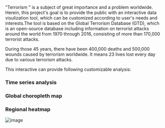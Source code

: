 "Terrorism " is a subject of great importance and a problem worldwide. Herein, this project's goal is to provide the public with an interactive data visulization tool, which can be customized according to user's needs and interests.The tool is based on the Global Terrorism Database (GTD), which is an open-source database including information on terrorist attacks around the world from 1970 through 2016, consisting of more than 170,000 terrorist attacks.

During those 45 years, there have been 400,000 deaths and 500,000 wounds caused by terrorism worldwide. It means 23 lives lost every day due to various terrorism attacks.

This interactive can provide following customizable analysis:
### Time series analysis
### Global choropleth map
### Regional heatmap
![image](https://{https://github.com/zhuoqinyu/Global_Terrorism/blob/master/time_series_analysis.pdf})
  
